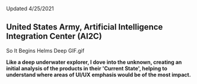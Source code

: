 Updated 4/25/2021

## United States Army, Artificial Intelligence Integration Center (AI2C)

So It Begins Helms Deep GIF.gif

**Like a deep underwater explorer, I dove into the unknown, creating an initial analysis of the products in their 'Current State', helping to understand where areas of UI/UX emphasis would be of the most impact.**
